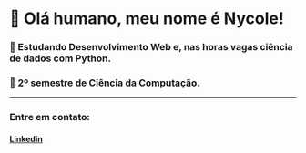 # 🤚 Olá humano, meu nome é Nycole!

### 📜 Estudando Desenvolvimento Web e, nas horas vagas ciência de dados com Python.
### 🤟 2º semestre de Ciência da Computação.

---
### Entre em contato:
#### [Linkedin](https://www.linkedin.com/in/nycole-xavier-641271202/)